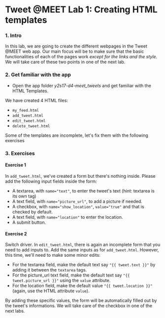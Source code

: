 # Tweet @MEET Lab 1: Creating HTML templates

### 1. Intro
In this lab, we are going to create the different webpages in the Tweet @MEET web app.
Our main focus will be to make sure that the basic functionalities of each of the pages work *except for the links and the style*.
We will take care of these two points in one of the next lab.

### 2. Get familiar with the app

- Open the app folder <i>y2s17-d4-meet_tweets</i> and get familiar with the HTML Templates.

We have created 4 HTML files:
* `my_feed.html`
* `add_tweet.html`
* `edit_tweet.html`
* `delete_tweet.html`

Some of the templates are incomplete, let's fix them with the following exercises

### 3. Exercises
#### Exercise 1

In `add_tweet.html`, we've created a form but there's nothing inside. Please add the following input fields inside the form:
* A textarea, with `name="text"`, to enter the tweet's text (hint: textarea is its own tag)
* A text field, with `name="picture_url"`, to add a picture if needed. 
* A checkbox, with `name="show_location"`, `value="true"` and that is checked by default.
* A text field, with `name="location"` to enter the location.
* A submit button.

#### Exercise 2

Switch driver.
In `edit_tweet.html`, there is again an incomplete form that you need to add inputs to. 
Add the same inputs as for `add_tweet.html`. However, this time, we'll need to make some minor edits:

* For the textarea field, make the default text say `"{{ tweet.text }}"` by adding it between the `textarea` tags.
* For the picture_url text field, make the default text say `"{{ tweet.picture_url }}"` using the `value` attribute.
* For the location field, make the default value `"{{ tweet.location }}"` (again, use the HTML attribute `value`).

By adding these specific values, the form will be automatically filled out by the tweet's informations.
We will take care of the checkbox in one of the next labs.
